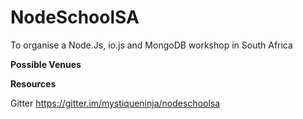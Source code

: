 # NodeSchoolSA
To organise a Node.Js, io.js and MongoDB workshop in South Africa

**Possible Venues**

**Resources**

Gitter https://gitter.im/mystiqueninja/nodeschoolsa
